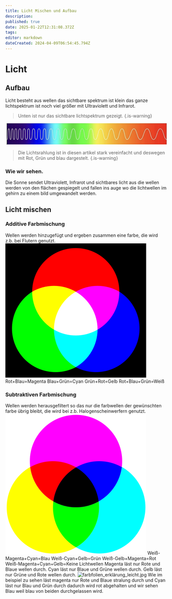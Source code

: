 ```yaml
---
title: Licht Mischen und Aufbau
description: 
published: true
date: 2025-01-22T12:31:08.372Z
tags: 
editor: markdown
dateCreated: 2024-04-09T06:54:45.794Z
---
```


# Licht
## Aufbau
Licht besteht aus wellen das sichtbare spektrum ist klein das ganze lichtspektrum ist noch viel größer mit Ultraviolett und Infrarot.

> Unten ist nur das sichtbare lichtspektrum gezeigt.
{.is-warning}

![lichtspektrum.jpeg](/licht/lichtspektrum.jpeg)

> Die Lichtsrahlung ist in diesen artikel stark vereinfacht und deswegen mit Rot, Grün und blau dargestelt. 
{.is-warning}

### Wie wir sehen.
Die Sonne sendet Ultraviolett, Infrarot und sichtbares licht aus die wellen werden von den flächen gespiegelt und fallen ins auge wo die lichtwellen im gehirn zu einem bild umgewandelt werden.

## Licht mischen
### Additive Farbmischung
Wellen werden hinzugefügt und ergeben zusammen eine farbe, die wird z.b. bei Flutern genutzt.
![additive_farbmischung.png](/licht/additive_farbmischung.png)
Rot+Blau=Magenta
Blau+Grün=Cyan
Grün+Rot=Gelb
Rot+Blau+Grün=Weiß
### Subtraktiven Farbmischung
Wellen werden herausgefiltert so das nur die farbwellen der gewünschten farbe übrig bleibt, die wird bei z.b. Halogenscheinwerfern genutzt.
![subtraktive_farbmischung.png](/licht/subtraktive_farbmischung.png)
Weiß-Magenta+Cyan=Blau
Weiß-Cyan+Gelb=Grün
Weiß-Gelb+Magenta=Rot
Weiß-Magenta+Cyan+Gelb=Keine Lichtwellen
Magenta läst nur Rote und Blaue wellen durch.
Cyan läst nur Blaue und Grüne wellen durch.
Gelb läst nur Grüne und Rote wellen durch.
![farbfolien_erklärung_leicht.jpg](/licht/farbfolien_erklärung_leicht.jpg)
Wie im beispiel zu sehen läst magenta nur Rote und Blaue stralung durch und Cyan läst nur Blau und Grün durch dadurch wird rot abgehalten und wir sehen Blau weil blau von beiden durchgelassen wird.